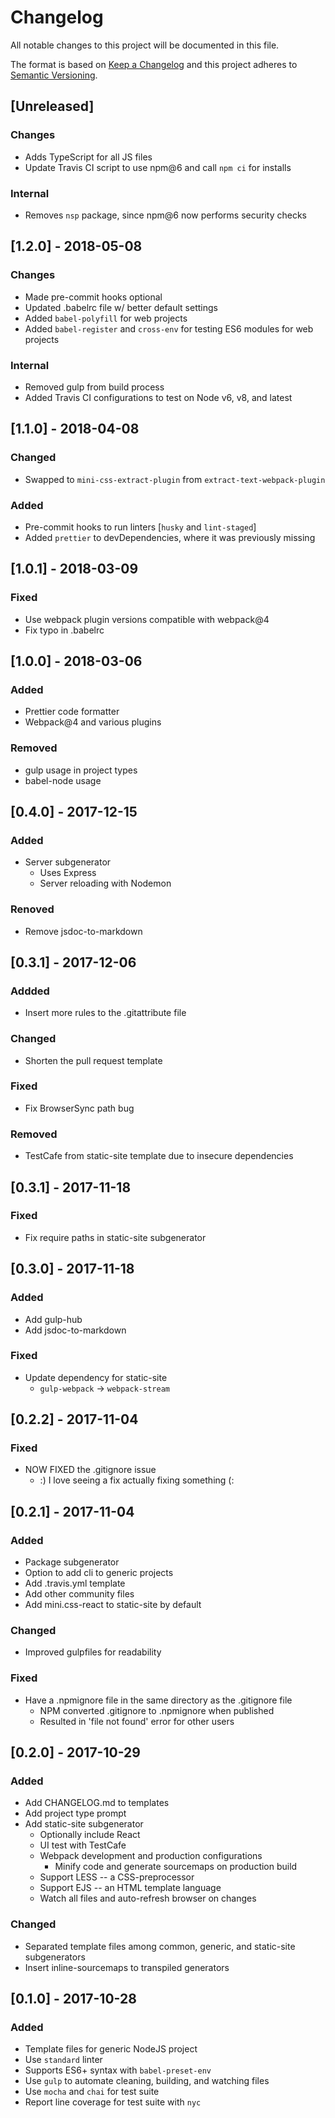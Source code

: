 # Changelog

All notable changes to this project will be documented in this file.

The format is based on [Keep a Changelog](http://keepachangelog.com/en/1.0.0/)
and this project adheres to [Semantic Versioning](http://semver.org/spec/v2.0.0.html).

## [Unreleased]

### Changes

* Adds TypeScript for all JS files
* Update Travis CI script to use npm@6 and call `npm ci` for installs

### Internal

* Removes `nsp` package, since npm@6 now performs security checks

## [1.2.0] - 2018-05-08

### Changes

* Made pre-commit hooks optional
* Updated .babelrc file w/ better default settings
* Added `babel-polyfill` for web projects
* Added `babel-register` and `cross-env` for testing ES6 modules for web projects

### Internal

* Removed gulp from build process
* Added Travis CI configurations to test on Node v6, v8, and latest

## [1.1.0] - 2018-04-08

### Changed

* Swapped to `mini-css-extract-plugin` from `extract-text-webpack-plugin`

### Added

* Pre-commit hooks to run linters [`husky` and `lint-staged`]
* Added `prettier` to devDependencies, where it was previously missing

## [1.0.1] - 2018-03-09

### Fixed

* Use webpack plugin versions compatible with webpack@4
* Fix typo in .babelrc

## [1.0.0] - 2018-03-06

### Added

* Prettier code formatter
* Webpack@4 and various plugins

### Removed

* gulp usage in project types
* babel-node usage

## [0.4.0] - 2017-12-15

### Added

* Server subgenerator
  * Uses Express
  * Server reloading with Nodemon

### Renoved

* Remove jsdoc-to-markdown

## [0.3.1] - 2017-12-06

### Addded

* Insert more rules to the .gitattribute file

### Changed

* Shorten the pull request template

### Fixed

* Fix BrowserSync path bug

### Removed

* TestCafe from static-site template due to insecure dependencies

## [0.3.1] - 2017-11-18

### Fixed

* Fix require paths in static-site subgenerator

## [0.3.0] - 2017-11-18

### Added

* Add gulp-hub
* Add jsdoc-to-markdown

### Fixed

* Update dependency for static-site
  * `gulp-webpack` -> `webpack-stream`

## [0.2.2] - 2017-11-04

### Fixed

* NOW FIXED the .gitignore issue
  * :) I love seeing a fix actually fixing something (:

## [0.2.1] - 2017-11-04

### Added

* Package subgenerator
* Option to add cli to generic projects
* Add .travis.yml template
* Add other community files
* Add mini.css-react to static-site by default

### Changed

* Improved gulpfiles for readability

### Fixed

* Have a .npmignore file in the same directory as the .gitignore file
  * NPM converted .gitignore to .npmignore when published
  * Resulted in 'file not found' error for other users

## [0.2.0] - 2017-10-29

### Added

* Add CHANGELOG.md to templates
* Add project type prompt
* Add static-site subgenerator
  * Optionally include React
  * UI test with TestCafe
  * Webpack development and production configurations
    * Minify code and generate sourcemaps on production build
  * Support LESS -- a CSS-preprocessor
  * Support EJS -- an HTML template language
  * Watch all files and auto-refresh browser on changes

### Changed

* Separated template files among common, generic, and static-site subgenerators
* Insert inline-sourcemaps to transpiled generators

## [0.1.0] - 2017-10-28

### Added

* Template files for generic NodeJS project
* Use `standard` linter
* Supports ES6+ syntax with `babel-preset-env`
* Use `gulp` to automate cleaning, building, and watching files
* Use `mocha` and `chai` for test suite
* Report line coverage for test suite with `nyc`
